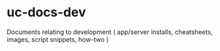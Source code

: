 # uc-docs-dev

Documents relating to development ( app/server installs, cheatsheets, images, script snippets, how-two )



